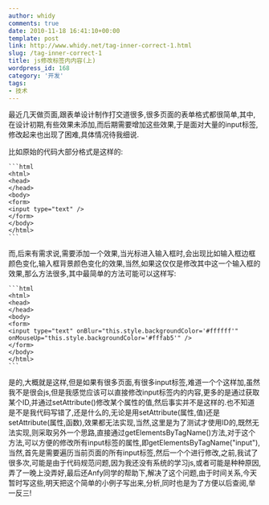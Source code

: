```yaml
---
author: whidy
comments: true
date: 2010-11-18 16:41:10+00:00
template: post
link: http://www.whidy.net/tag-inner-correct-1.html
slug: /tag-inner-correct-1
title: js修改标签内内容(上)
wordpress_id: 168
category: '开发'
tags:
- 技术
---
```


最近几天做页面,跟表单设计制作打交道很多,很多页面的表单格式都很简单,其中,在设计初期,有些效果未添加,而后期需要增加这些效果,于是面对大量的input标签,修改起来也出现了困难,具体情况待我细说.

比如原始的代码大部分格式是这样的:


    
    ```html
    <html>
    <head>
    </head>
    <body>
    <form>
    <input type="text" />
    </form>
    </body>
    </html>
    ```



而,后来有需求说,需要添加一个效果,当光标进入输入框时,会出现比如输入框边框颜色变化,输入框背景颜色变化的效果,当然,如果这仅仅是修改其中这一个输入框的效果,那么方法很多,其中最简单的方法可能可以这样写:


    
    ```html
    <html>
    <head>
    </head>
    <body>
    <form>
    <input type="text" onBlur="this.style.backgroundColor='#ffffff'" onMouseUp="this.style.backgroundColor='#fffab5'" />
    </form>
    </body>
    </html>
    ```



是的,大概就是这样,但是如果有很多页面,有很多input标签,难道一个个这样加,虽然我不是很会js,但是我感觉应该可以直接修改input标签内的内容,更多的是通过获取某个ID,并通过setAttribute()修改某个属性的值,然后事实并不是这样的.也不知道是不是我代码写错了,还是什么的,无论是用setAttribute(属性,值)还是setAttribute(属性,函数),效果都无法实现,当然,这里是为了测试才使用ID的,既然无法实现,则采取另外一个思路,直接通过getElementsByTagName()方法,对于这个方法,可以方便的修改所有input标签的属性,即getElementsByTagName("input"),当然,首先是需要遍历当前页面的所有input标签,然后一个个进行修改,之前,我试了很多次,可能是由于代码规范问题,因为我还没有系统的学习js,或者可能是种种原因,弄了一晚上没弄好,最后还Anfy同学的帮助下,解决了这个问题,由于时间关系,今天暂时写这些,明天把这个简单的小例子写出来,分析,同时也是为了方便以后查阅,举一反三!
